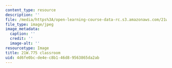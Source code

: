```yaml
---
content_type: resource
description: ''
file: /media/https%3A/open-learning-course-data-rc.s3.amazonaws.com/21w-775-writing-about-nature-and-environmental-issues-spring-2017/4d6fe0bcde4ec8b146d89563865da2ab_21W.775-classroom.jpg
file_type: image/jpeg
image_metadata:
  caption: ''
  credit: ''
  image-alt: ''
resourcetype: Image
title: 21W.775 classroom
uid: 4d6fe0bc-de4e-c8b1-46d8-9563865da2ab
---
```

